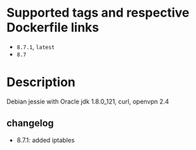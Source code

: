 # Supported tags and respective Dockerfile links

* `8.7.1`, `latest`
* `8.7`

# Description

Debian jessie with Oracle jdk 1.8.0_121, curl, openvpn 2.4

## changelog

* 8.7.1: added iptables
